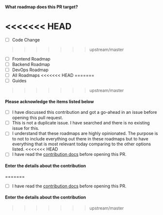 #### What roadmap does this PR target?

<<<<<<< HEAD
=======
- [ ] Code Change
>>>>>>> upstream/master
- [ ] Frontend Roadmap
- [ ] Backend Roadmap
- [ ] DevOps Roadmap
- [ ] All Roadmaps
<<<<<<< HEAD
=======
- [ ] Guides
>>>>>>> upstream/master

#### Please acknowledge the items listed below

- [ ] I have discussed this contribution and got a go-ahead in an issue before opening this pull request.
- [ ] This is not a duplicate issue. I have searched and there is no existing issue for this.
- [ ] I understand that these roadmaps are highly opinionated. The purpose is to not to include everything out there in these roadmaps but to have everything that is most relevant today comparing to the other options listed.
<<<<<<< HEAD
- [ ] I have read the [contribution docs](../contributing.md) before opening this PR.

#### Enter the details about the contribution

<!-- Enter the details here -->
=======
- [ ] I have read the [contribution docs](../contributing) before opening this PR.

#### Enter the details about the contribution

<!-- Enter the details here -->
>>>>>>> upstream/master
